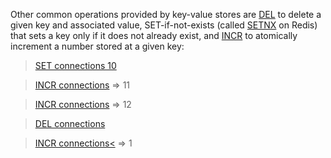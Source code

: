 Other common operations provided by key-value stores are [DEL](#help) to delete a given
key and associated value, SET-if-not-exists (called [SETNX](#help) on Redis) that sets a
key only if it does not already exist, and [INCR](#help) to atomically increment a
number stored at a given key:

> [SET connections 10](#run)

> [INCR connections](#run) => 11

> [INCR connections](#run) => 12

> [DEL connections](#run)

> [INCR connections<](#run) => 1
